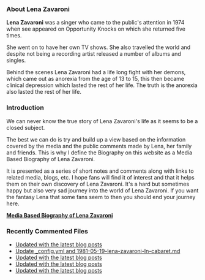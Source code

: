### About Lena Zavaroni

<p><strong>Lena Zavaroni</strong> was a singer who came to the public's attention in 1974 when see appeared on Opportunity Knocks on which she returned five times.</p>

<p>She went on to have her own TV shows. She also travelled the world and despite not being a recording artist released a number of albums and singles.</p>

<p>Behind the scenes Lena Zavaroni had a life long fight with her demons, which came out as anorexia from the age of 13 to 15, this then became clinical depression which lasted the rest of her life. The truth is the anorexia also lasted the rest of her life.</p>

### Introduction

<p>We can never know the true story of Lena Zavaroni's life as it seems to be a closed subject.</p>

<p>The best we can do is try and build up a view based on the information covered by the media and the public comments made by Lena, her family and friends. This is why I define the Biography on this website as a Media Based Biography of Lena Zavaroni.</p>

<p>It is presented as a series of short notes and comments along with links to related media, blogs, etc. I hope fans will find it of interest and that it helps them on their own discovery of Lena Zavaroni. It's a hard but sometimes happy but also very sad journey into the world of Lena Zavaroni. If you want the fantasy Lena that some fans seem to then you should end your journey here.</p>

<a href="https://fanzoflenazavaroni.github.io/biography/lena-zavaroni/"><strong>Media Based Biography of Lena Zavaroni</strong></a>

### Recently Commented Files

<!-- BLOG-POST-LIST:START -->
- [Updated with the latest blog posts](https://github.com/FanzOfLenaZavaroni/fanzoflenazavaroni.github.io/commit/0b57976696685ab7651b545555bfe8eac4aeeb35)
- [Update _config.yml and 1981-05-19-lena-zavaroni-In-cabaret.md](https://github.com/FanzOfLenaZavaroni/fanzoflenazavaroni.github.io/commit/f8b2f65c6c1aac48a26627281be33947957c6b1e)
- [Updated with the latest blog posts](https://github.com/FanzOfLenaZavaroni/fanzoflenazavaroni.github.io/commit/4108ef61d0606bc1ce76123c56021d70ec651eda)
- [Updated with the latest blog posts](https://github.com/FanzOfLenaZavaroni/fanzoflenazavaroni.github.io/commit/9e6f4166426a11e7ee0b6900979607e16d813b91)
- [Updated with the latest blog posts](https://github.com/FanzOfLenaZavaroni/fanzoflenazavaroni.github.io/commit/2a68d872427e2e4e6fbaffcb2070fad743d4d2f2)
<!-- BLOG-POST-LIST:END -->

